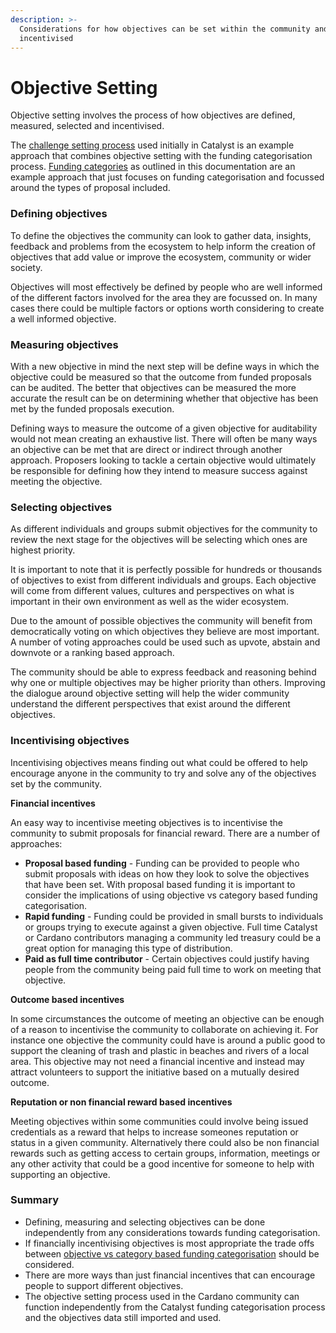 ```yaml
---
description: >-
  Considerations for how objectives can be set within the community and
  incentivised
---
```


# Objective Setting

Objective setting involves the process of how objectives are defined, measured, selected and incentivised.



The [challenge setting process](../challenge-settings/challenge-setting-approach.md) used initially in Catalyst is an example approach that combines objective setting with the funding categorisation process. [Funding categories](broken-reference) as outlined in this documentation are an example approach that just focuses on funding categorisation and focussed around the types of proposal included.



### Defining objectives

To define the objectives the community can look to gather data, insights, feedback and problems from the ecosystem to help inform the creation of objectives that add value or improve the ecosystem, community or wider society.



Objectives will most effectively be defined by people who are well informed of the different factors involved for the area they are focussed on. In many cases there could be multiple factors or options worth considering to create a well informed objective.



### Measuring o**bjectives**

With a new objective in mind the next step will be define ways in which the objective could be measured so that the outcome from funded proposals can be audited. The better that objectives can be measured the more accurate the result can be on determining whether that objective has been met by the funded proposals execution.



Defining ways to measure the outcome of a given objective for auditability would not mean creating an exhaustive list. There will often be many ways an objective can be met that are direct or indirect through another approach. Proposers looking to tackle a certain objective would ultimately be responsible for defining how they intend to measure success against meeting the objective.



### Selecting objectives

As different individuals and groups submit objectives for the community to review the next stage for the objectives will be selecting which ones are highest priority.



It is important to note that it is perfectly possible for hundreds or thousands of objectives to exist from different individuals and groups. Each objective will come from different values, cultures and perspectives on what is important in their own environment as well as the wider ecosystem.



Due to the amount of possible objectives the community will benefit from democratically voting on which objectives they believe are most important. A number of voting approaches could be used such as upvote, abstain and downvote or a ranking based approach.



The community should be able to express feedback and reasoning behind why one or multiple objectives may be higher priority than others. Improving the dialogue around objective setting will help the wider community understand the different perspectives that exist around the different objectives.



### **Incentivising objectives**

Incentivising objectives means finding out what could be offered to help encourage anyone in the community to try and solve any of the objectives set by the community.



**Financial incentives**

An easy way to incentivise meeting objectives is to incentivise the community to submit proposals for financial reward. There are a number of approaches:

* **Proposal based funding** - Funding can be provided to people who submit proposals with ideas on how they look to solve the objectives that have been set. With proposal based funding it is important to consider the implications of using objective vs category based funding categorisation.&#x20;
* **Rapid funding** - Funding could be provided in small bursts to individuals or groups trying to execute against a given objective. Full time Catalyst or Cardano contributors managing a community led treasury could be a great option for managing this type of distribution.
* **Paid as full time contributor** - Certain objectives could justify having people from the community being paid full time to work on meeting that objective.



**Outcome based incentives**

In some circumstances the outcome of meeting an objective can be enough of a reason to incentivise the community to collaborate on achieving it. For instance one objective the community could have is around a public good to support the cleaning of trash and plastic in beaches and rivers of a local area. This objective may not need a financial incentive and instead may attract volunteers to support the initiative based on a mutually desired outcome.



**Reputation or non financial reward based incentives**

Meeting objectives within some communities could involve being issued credentials as a reward that helps to increase someones reputation or status in a given community. Alternatively there could also be non financial rewards such as getting access to certain groups, information, meetings or any other activity that could be a good incentive for someone to help with supporting an objective.



### **Summary**

* Defining, measuring and selecting objectives can be done independently from any considerations towards funding categorisation.
* If financially incentivising objectives is most appropriate the trade offs between [objective vs category based funding categorisation](objective-vs-category-based-funding-categorisation.md) should be considered.
* There are more ways than just financial incentives that can encourage people to support different objectives.
* The objective setting process used in the Cardano community can function independently from the Catalyst funding categorisation process and the objectives data still imported and used.
